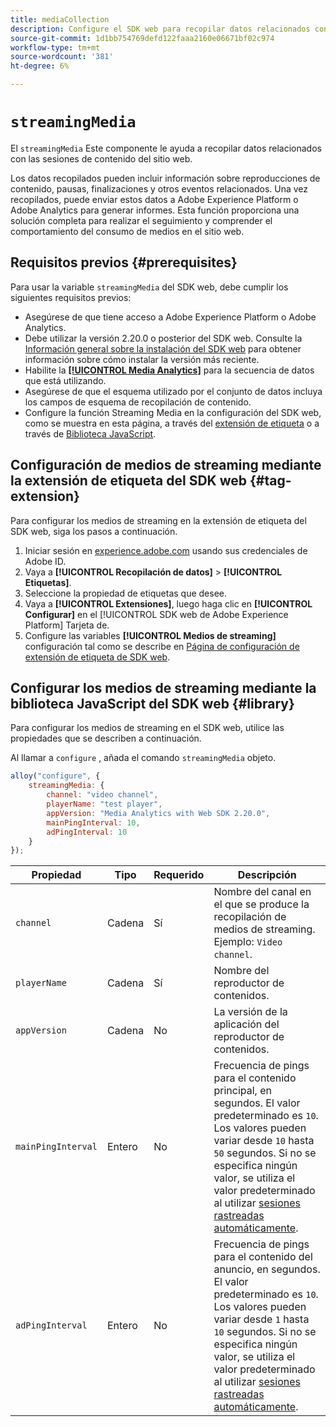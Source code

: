 ```yaml
---
title: mediaCollection
description: Configure el SDK web para recopilar datos relacionados con el uso de medios en las propiedades web.
source-git-commit: 1d1bb754769defd122faaa2160e06671bf02c974
workflow-type: tm+mt
source-wordcount: '381'
ht-degree: 6%

---
```



# `streamingMedia`

El `streamingMedia` Este componente le ayuda a recopilar datos relacionados con las sesiones de contenido del sitio web.

Los datos recopilados pueden incluir información sobre reproducciones de contenido, pausas, finalizaciones y otros eventos relacionados. Una vez recopilados, puede enviar estos datos a Adobe Experience Platform o Adobe Analytics para generar informes. Esta función proporciona una solución completa para realizar el seguimiento y comprender el comportamiento del consumo de medios en el sitio web.

## Requisitos previos {#prerequisites}

Para usar la variable `streamingMedia` del SDK web, debe cumplir los siguientes requisitos previos:

* Asegúrese de que tiene acceso a Adobe Experience Platform o Adobe Analytics.
* Debe utilizar la versión 2.20.0 o posterior del SDK web. Consulte la [Información general sobre la instalación del SDK web](../../install/overview.md) para obtener información sobre cómo instalar la versión más reciente.
* Habilite la **[[!UICONTROL Media Analytics]](../../../datastreams/configure.md#advanced-options)** para la secuencia de datos que está utilizando.
* Asegúrese de que el esquema utilizado por el conjunto de datos incluya los campos de esquema de recopilación de contenido.
* Configure la función Streaming Media en la configuración del SDK web, como se muestra en esta página, a través del [extensión de etiqueta](#tag-extension) o a través de [Biblioteca JavaScript](#library).

## Configuración de medios de streaming mediante la extensión de etiqueta del SDK web {#tag-extension}

Para configurar los medios de streaming en la extensión de etiqueta del SDK web, siga los pasos a continuación.

1. Iniciar sesión en [experience.adobe.com](https://experience.adobe.com) usando sus credenciales de Adobe ID.
1. Vaya a **[!UICONTROL Recopilación de datos]** > **[!UICONTROL Etiquetas]**.
1. Seleccione la propiedad de etiquetas que desee.
1. Vaya a **[!UICONTROL Extensiones]**, luego haga clic en **[!UICONTROL Configurar]** en el [!UICONTROL SDK web de Adobe Experience Platform] Tarjeta de.
1. Configure las variables **[!UICONTROL Medios de streaming]** configuración tal como se describe en [Página de configuración de extensión de etiqueta de SDK web](../../../tags/extensions/client/web-sdk/web-sdk-extension-configuration.md#media-collection).

## Configurar los medios de streaming mediante la biblioteca JavaScript del SDK web {#library}

Para configurar los medios de streaming en el SDK web, utilice las propiedades que se describen a continuación.

Al llamar a `configure` , añada el comando `streamingMedia` objeto.

```js
alloy("configure", {
    streamingMedia: {
        channel: "video channel",
        playerName: "test player",
        appVersion: "Media Analytics with Web SDK 2.20.0",
        mainPingInterval: 10,
        adPingInterval: 10
    }
});
```

| Propiedad | Tipo | Requerido | Descripción |
|---------|----------|---------|---------|
| `channel` | Cadena | Sí | Nombre del canal en el que se produce la recopilación de medios de streaming. Ejemplo: `Video channel`. |
| `playerName` | Cadena | Sí | Nombre del reproductor de contenidos. |
| `appVersion` | Cadena | No | La versión de la aplicación del reproductor de contenidos. |
| `mainPingInterval` | Entero | No | Frecuencia de pings para el contenido principal, en segundos. El valor predeterminado es `10`. Los valores pueden variar desde `10` hasta `50` segundos.  Si no se especifica ningún valor, se utiliza el valor predeterminado al utilizar [sesiones rastreadas automáticamente](../createmediasession.md#automatic). |
| `adPingInterval` | Entero | No | Frecuencia de pings para el contenido del anuncio, en segundos. El valor predeterminado es `10`. Los valores pueden variar desde `1` hasta `10` segundos. Si no se especifica ningún valor, se utiliza el valor predeterminado al utilizar [sesiones rastreadas automáticamente](../createmediasession.md#automatic). |

